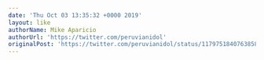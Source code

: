 ```yaml
---
date: 'Thu Oct 03 13:35:32 +0000 2019'
layout: like
authorName: Mike Aparicio
authorUrl: 'https://twitter.com/peruvianidol'
originalPost: 'https://twitter.com/peruvianidol/status/1179751840763858946'
---
```

